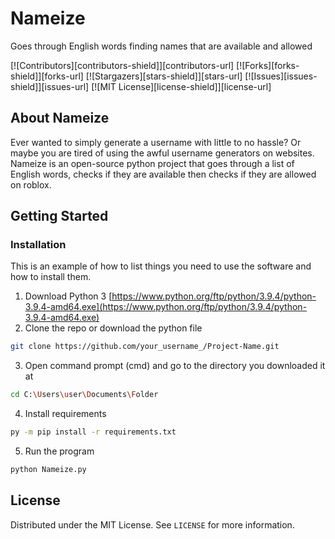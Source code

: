 # Nameize
Goes through English words finding names that are available and allowed

[![Contributors][contributors-shield]][contributors-url]
[![Forks][forks-shield]][forks-url]
[![Stargazers][stars-shield]][stars-url]
[![Issues][issues-shield]][issues-url]
[![MIT License][license-shield]][license-url]

## About Nameize

Ever wanted to simply generate a username with little to no hassle? Or maybe you are tired of using the awful username generators on websites.
Nameize is an open-source python project that goes through a list of English words, checks if they are available then checks if they are allowed on roblox.

## Getting Started

### Installation

This is an example of how to list things you need to use the software and how to install them.
1. Download Python 3 [https://www.python.org/ftp/python/3.9.4/python-3.9.4-amd64.exe](https://www.python.org/ftp/python/3.9.4/python-3.9.4-amd64.exe)
2. Clone the repo or download the python file 
  ```sh
  git clone https://github.com/your_username_/Project-Name.git
  ```
3. Open command prompt (cmd) and go to the directory you downloaded it at
  ```sh
  cd C:\Users\user\Documents\Folder
  ```
4. Install requirements
  ```sh
  py -m pip install -r requirements.txt
  ```
5. Run the program
  ```sh
  python Nameize.py
  ```
  
## License

Distributed under the MIT License. See `LICENSE` for more information.
